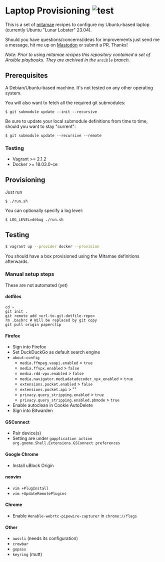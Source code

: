 # Laptop Provisioning ![test](https://github.com/moritzheiber/laptop-provisioning/workflows/test/badge.svg)

This is a set of [mitamae](https://github.com/itamae-kitchen/mitamae) recipes to configure my Ubuntu-based laptop (currently Ubuntu "Lunar Lobster" 23.04).

Should you have questions/concerns/ideas for improvements just send me a message, hit me up on [Mastodon](https://social.heiber.im/@moritz) or submit a PR. Thanks!

_Note: Prior to using mitamae recipes this repository contained a set of Ansible playbooks. They are archived in the `ansible` branch._

## Prerequisites

A Debian/Ubuntu-based machine. It's not tested on any other operating system.

You will also want to fetch all the required git submodules:

```
$ git submodule update --init --recursive
```

Be sure to update your local submodule definitions from time to time, should you want to stay "current":

```
$ git submodule update --recursive --remote
```

### Testing

- Vagrant >= 2.1.2
- Docker >= 18.03.0-ce

## Provisioning

Just run

```
$ ./run.sh
```

You can optionally specify a log level:

```
$ LOG_LEVEL=debug ./run.sh
```

## Testing

```sh
$ vagrant up --provider docker --provision
```

You should have a box provisioned using the MItamae definitions afterwards.

### Manual setup steps

These are not automated (yet)

#### dotfiles

```console
cd ~
git init .
git remote add <url-to-git-dotfile-repo>
rm .bashrc # Will be replaced by git copy
git pull origin paperclip
```

#### Firefox

- Sign into Firefox
- Set DuckDuckGo as default search engine
- `about:config`
  - `media.ffmpeg.vaapi.enabled` > `true`
  - `media.ffvpx.enabled` > `false`
  - `media.rdd-vpx.enabled` > `false`
  - `media.navigator.mediadatadecoder_vpx_enabled` > `true`
  - `extensions.pocket.enabled` > `false`
  - `extensions.pocket.api` > ""
  - `privacy.query_stripping.enabled` > `true`
  - `privacy.query_stripping.enabled.pbmode` > `true`
- Enable autoclean in Cookie AutoDelete
- Sign into Bitwarden

#### GSConnect

- Pair device(s)
- Setting are under `gapplication action org.gnome.Shell.Extensions.GSConnect preferences`

#### Google Chrome

- Install uBlock Origin

#### neovim

- `vim +PlugInstall`
- `vim +UpdateRemotePlugins`

#### Chrome

- Enable `#enable-webrtc-pipewire-capturer` in `chrome://flags`

#### Other

- `awscli` (needs its configuration)
- `crowbar`
- `gopass`
- `keyring` (mutt)
